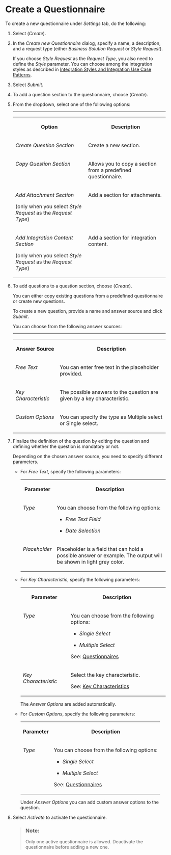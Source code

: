 <!-- loio4dc1b9cbe4af4715b53ba944f59344c3 -->

# Create a Questionnaire

To create a new questionnaire under *Settings* tab, do the following:

1.  Select \(*Create*\).

2.  In the *Create new Questionnaire* dialog, specify a name, a description, and a request type \(either *Business Solution Request* or *Style Request*\).

    If you choose *Style Request* as the *Request Type*, you also need to define the *Style* parameter. You can choose among the integration styles as described in [Integration Styles and Integration Use Case Patterns](integration-styles-and-integration-use-case-patterns-770909d.md).

3.  Select *Submit*.

4.  To add a question section to the questionnaire, choose \(*Create*\).

5.  From the dropdown, select one of the following options:

    ****


    <table>
    <tr>
    <th valign="top">

    Option


    
    </th>
    <th valign="top">

    Description


    
    </th>
    </tr>
    <tr>
    <td valign="top">

    *Create Question Section*


    
    </td>
    <td valign="top">

    Create a new section.


    
    </td>
    </tr>
    <tr>
    <td valign="top">

    *Copy Question Section*


    
    </td>
    <td valign="top">

    Allows you to copy a section from a predefined questionnaire.


    
    </td>
    </tr>
    <tr>
    <td valign="top">

    *Add Attachment Section*

    \(only when you select *Style Request* as the *Request Type*\)


    
    </td>
    <td valign="top">

    Add a section for attachments.


    
    </td>
    </tr>
    <tr>
    <td valign="top">

    *Add Integration Content Section*

    \(only when you select *Style Request* as the *Request Type*\)


    
    </td>
    <td valign="top">

    Add a section for integration content.


    
    </td>
    </tr>
    </table>
    
6.  To add questions to a question section, choose \(*Create*\).

    You can either copy existing questions from a predefined questionnaire or create new questions.

    To create a new question, provide a name and answer source and click *Submit*.

    You can choose from the following answer sources:

    ****


    <table>
    <tr>
    <th valign="top">

    Answer Source


    
    </th>
    <th valign="top">

    Description


    
    </th>
    </tr>
    <tr>
    <td valign="top">

    *Free Text*


    
    </td>
    <td valign="top">

    You can enter free text in the placeholder provided.


    
    </td>
    </tr>
    <tr>
    <td valign="top">

    *Key Characteristic*


    
    </td>
    <td valign="top">

    The possible answers to the question are given by a key characteristic.


    
    </td>
    </tr>
    <tr>
    <td valign="top">

    *Custom Options*


    
    </td>
    <td valign="top">

    You can specify the type as Multiple select or Single select.


    
    </td>
    </tr>
    </table>
    
7.  Finalize the definition of the question by editing the question and defining whether the question is mandatory or not.

    Depending on the chosen answer source, you need to specify different parameters.

    -   For *Free Text*, specify the following parameters:


        <table>
        <tr>
        <th valign="top">

        Parameter


        
        </th>
        <th valign="top">

        Description


        
        </th>
        </tr>
        <tr>
        <td valign="top">

        *Type*


        
        </td>
        <td valign="top">

        You can choose from the following options:

        -   *Free Text Field*

        -   *Date Selection*



        
        </td>
        </tr>
        <tr>
        <td valign="top">

        *Placeholder*


        
        </td>
        <td valign="top">

        Placeholder is a field that can hold a possible answer or example. The output will be shown in light grey color.


        
        </td>
        </tr>
        </table>
        
    -   For *Key Characteristic*, specify the following parameters:


        <table>
        <tr>
        <th valign="top">

        Parameter


        
        </th>
        <th valign="top">

        Description


        
        </th>
        </tr>
        <tr>
        <td valign="top">

        *Type*


        
        </td>
        <td valign="top">

        You can choose from the following options:

        -   *Single Select*

        -   *Multiple Select*


        See: [Questionnaires](questionnaires-da3f7d8.md)


        
        </td>
        </tr>
        <tr>
        <td valign="top">

        *Key Characteristic*


        
        </td>
        <td valign="top">

        Select the key characteristic.

        See: [Key Characteristics](key-characteristics-c16258e.md)


        
        </td>
        </tr>
        </table>
        
        The *Answer Options* are added automatically.

    -   For *Custom Options*, specify the following parameters:


        <table>
        <tr>
        <th valign="top">

        Parameter


        
        </th>
        <th valign="top">

        Description


        
        </th>
        </tr>
        <tr>
        <td valign="top">

        *Type*


        
        </td>
        <td valign="top">

        You can choose from the following options:

        -   *Single Select*

        -   *Multiple Select*


        See: [Questionnaires](questionnaires-da3f7d8.md)


        
        </td>
        </tr>
        </table>
        
        Under *Answer Options* you can add custom answer options to the question.


8.  Select *Activate* to activate the questionnaire.

    > ### Note:  
    > Only one active questionnaire is allowed. Deactivate the questionnaire before adding a new one.


